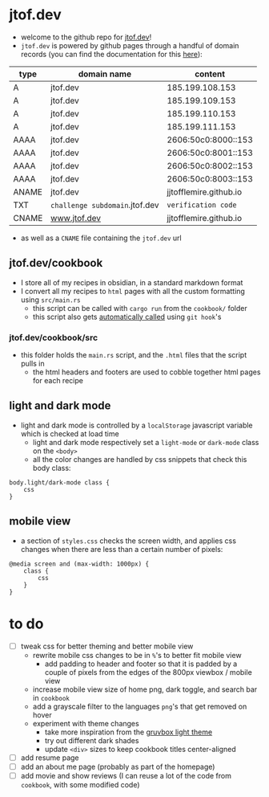 # jtof.dev
- welcome to the github repo for [jtof.dev](https://jtof.dev)!
- `jtof.dev` is powered by github pages through a handful of domain records (you can find the documentation for this [here](https://docs.github.com/en/pages/configuring-a-custom-domain-for-your-github-pages-site/about-custom-domains-and-github-pages)):

| type  | domain name                                     | content                            |
|-------|-------------------------------------------|----------------------------------|
| A     | jtof.dev                                  | 185.199.108.153                  |
| A     | jtof.dev                                  | 185.199.109.153                  |
| A     | jtof.dev                                  | 185.199.110.153                  |
| A     | jtof.dev                                  | 185.199.111.153                  |
| AAAA  | jtof.dev                                  | 2606:50c0:8000::153              |
| AAAA  | jtof.dev                                  | 2606:50c0:8001::153              |
| AAAA  | jtof.dev                                  | 2606:50c0:8002::153              |
| AAAA  | jtof.dev                                  | 2606:50c0:8003::153              |
| ANAME | jtof.dev                                  | jjtofflemire.github.io           |
| TXT   | `challenge subdomain`.jtof.dev | `verification code` |
| CNAME | www.jtof.dev                              | jjtofflemire.github.io           |

- as well as a `CNAME` file containing the `jtof.dev` url

## jtof.dev/cookbook
- I store all of my recipes in obsidian, in a standard markdown format
- I convert all my recipes to `html` pages with all the custom formatting using `src/main.rs`
  - this script can be called with `cargo run` from the `cookbook/` folder
  - this script also gets [automatically called](.git/hooks/pre-commit) using `git hook`'s

### jtof.dev/cookbook/src
- this folder holds the `main.rs` script, and the `.html` files that the script pulls in
  - the html headers and footers are used to cobble together html pages for each recipe

## light and dark mode
- light and dark mode is controlled by a `localStorage` javascript variable which is checked at load time
  - light and dark mode respectively set a `light-mode` or `dark-mode` class on the `<body>`
  - all the color changes are handled by css snippets that check this body class:

```
body.light/dark-mode class {
    css
}
```

## mobile view
- a section of `styles.css` checks the screen width, and applies css changes when there are less than a certain number of pixels:

```
@media screen and (max-width: 1000px) {
    class {
        css
    }
}
```

# to do
- [ ] tweak css for better theming and better mobile view
  - rewrite mobile css changes to be in `%`'s to better fit mobile view
    - add padding to header and footer so that it is padded by a couple of pixels from the edges of the 800px viewbox / mobile view
  - increase mobile view size of home png, dark toggle, and search bar in `cookbook`
  - add a grayscale filter to the languages `png`'s that get removed on hover
  - experiment with theme changes
    - take more inspiration from the [gruvbox light theme](https://github.com/morhetz/gruvbox)
    - try out different dark shades
    - update `<div>` sizes to keep cookbook titles center-aligned
- [ ] add resume page
- [ ] add an about me page (probably as part of the homepage)
- [ ] add movie and show reviews (I can reuse a lot of the code from `cookbook`, with some modified code)
